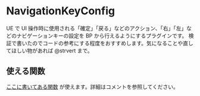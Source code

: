 # NavigationKeyConfig

UE で UI 操作時に使用される「確定」「戻る」などのアクション、「右」「左」などのナビゲーションキーの設定を BP から行えるようにするプラグインです。
検証で書いたのでコードの参考にする程度をおすすめします。気になることや直してほしい物があれば @strvert まで。

## 使える関数

[ここに書いてある関数](https://github.com/strvert/NavigationKeyConfig/blob/main/Source/NavigationKeyConfig/Public/NavigationKeyConfigBPLibrary.h) が使えます。詳細はコメントを参照してください。